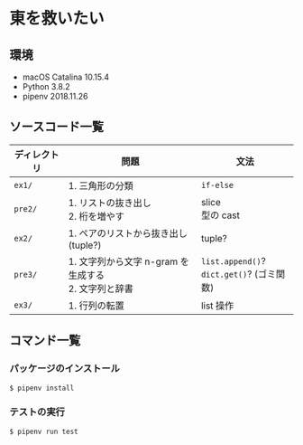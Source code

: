 # 東を救いたい

## 環境

- macOS Catalina 10.15.4
- Python 3.8.2
- pipenv 2018.11.26

## ソースコード一覧

| ディレクトリ | 問題                                                     | 文法                                           |
| ------------ | -------------------------------------------------------- | ---------------------------------------------- |
| `ex1/`       | 1. 三角形の分類                                          | `if-else`                                      |
| `pre2/`      | 1. リストの抜き出し<br> 2. 桁を増やす                    | slice <br> 型の cast                           |
| `ex2/`       | 1. ペアのリストから抜き出し (tuple?)                     | tuple?                                         |
| `pre3/`      | 1. 文字列から文字 n-gram を生成する <br> 2. 文字列と辞書 | `list.append()`? <br> `dict.get()`? (ゴミ関数) |
| `ex3/`       | 1. 行列の転置                                            | list 操作                                      |

## コマンド一覧

### パッケージのインストール

```shell
$ pipenv install
```

### テストの実行

```shell
$ pipenv run test
```
